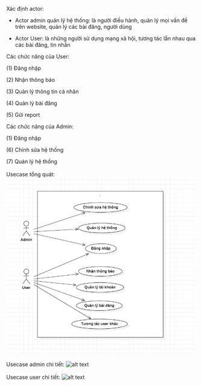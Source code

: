 Xác định actor: 

+ Actor admin quản lý hệ thống: là người điều hành, quản lý mọi vấn đề trên website, quản lý các bài đăng, người dùng

+ Actor User: là những người sử dụng mạng xã hội, tương tác lẫn nhau qua các bài đăng, tin nhắn

Các chức năng của User:

(1) Đăng nhập

(2) Nhận thông báo

(3) Quản lý thông tin cá nhân

(4) Quản lý bài đăng

(5) Gửi report

Các chức năng của Admin:

(1) Đăng nhập

(6) Chỉnh sửa hệ thống

(7) Quản lý hệ thống </br></br>
Usecase tổng quát:
![alt text](https://github.com/nam0912nguyen/VUWIT16A_WebMXH/blob/master/documentation/drafts/usecase/Usecase%20Tổng%20quát.PNG)
</br></br>
Usecase admin chi tiết:
![alt text](https://github.com/nam0912nguyen/VUWIT16A_WebMXH/blob/master/documentation/drafts/usecase/usecase%20admin%20chi%20tiết.png)
</br></br>
Usecase user chi tiết:
![alt text](https://github.com/nam0912nguyen/VUWIT16A_WebMXH/blob/master/documentation/drafts/usecase/Usecase%20user%20chi%20tiết.PNG)

